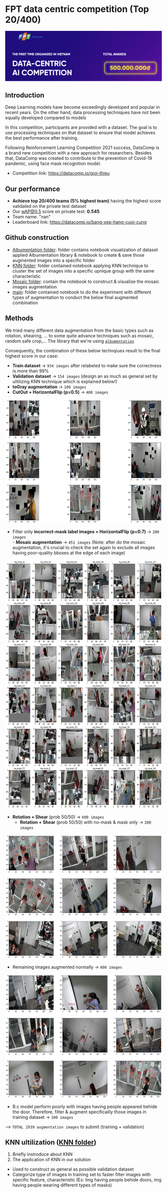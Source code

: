 # FPT data centric competition (Top 20/400)
![alt text](https://github.com/HarryPham0123/FPT_data_centric_competition/blob/main/images/introduction.png?raw=true)

## Introduction
Deep Learning models have become exceedingly developed and popular in recent years. On the other hand, data processing techniques have not been equally developed compared to models

In this competition, participants are provided with a dataset. The goal is to use processing techniques on that dataset to ensure that model achieves the best performance after training.

Following Reinforcement Learning Competition 2021 success, DataComp is a brand new competition with a new approach for researchers. Besides that, DataComp was created to contribute to the prevention of Covid-19 pandemic, using face mask recognition model.
- Competition link: https://datacomp.io/gioi-thieu


## Our performance
- **Achieve top 20/400 teams (5% highest team)** having the highest score validated on the private test dataset
- Our wAP@0.5 score on private test: **0.545**
- Team name: "nan"
- Leaderboard link: https://datacomp.io/bang-xep-hang-cuoi-cung 

## Github construction
- [Albumentation folder](https://github.com/HarryPham0123/FPT_data_centric_competition/tree/main/Augmentation_visualization): folder contains notebook visualization of dataset applied Albumentation library & notebook to create & save those augmented images into a specific folder
- [KNN folder](https://github.com/HarryPham0123/FPT_data_centric_competition/tree/main/KNN_application): folder contained notebook applying KNN technique to cluster the set of images into a specific upnique group with the same characteristic
- [Mosaic folder](https://github.com/HarryPham0123/FPT_data_centric_competition/tree/main/Mosaic_augmentation): contain the notebook to construct & visualize the mosaic images augmentation
- [main](https://github.com/HarryPham0123/FPT_data_centric_competition/tree/main/main): folder contained notebook to do the experiment with different types of augmentation to conduct the below final augmented combination

## Methods
We tried many different data augmentation from the basic types such as rotation, shearing, ... to some quite advance techniques such as mosaic, random safe crop,... The library that we're using [`albumentation`](https://albumentations.ai/)

Consequently, the combination of these below technqiues result to the final highest score in our case:
- **Train dataset** -> `934 images` after relabeled to make sure the correctness is more than 99% <br>
- **Validation dataset** -> `154 images` (design an as much as general set by ultilizing KNN technique which is explained below!)
- **toGray augmentation** -> `100 images`
- **CutOut + HorizontalFlip (p=0.5)** -> `400 images`
<img src="./images/albu_cutout.png" alt="drawing" width="600" height="400"/>

- Filter only **incorrect-mask label images + HorizontalFlip (p=0.7)** -> `200 images`
<br>- **Mosaic augmentation** -> `451 images`
(Note: after do the mosaic augmentation, it's crucial to check the set again to exclude all images having poor-quality bboxes at the edge of each image)
<img src="./images/mosaic1.png" alt="drawing" width="1000" height="800"/>

- **Rotation + Shear** (prob 50/50) -> `600 images`
  - **Rotation + Shear** (prob 50/50) with no-mask & mask only -> `200 images`
<img src="./images/albu_rotation.png" alt="drawing" width="600" height="400"/>

  - Remaining images augmented normally -> `400 images`
<img src="./images/albu_shearing.png" alt="drawing" width="600" height="400"/>

- B.c model perform poorly with images having people appeared behide the door. Therefore, filter & augment specificailly those images in training dataset -> `100 images`

--> `TOTAL 2939 augmentation images` to submit (training + validation)

## KNN ultilization ([KNN folder](https://github.com/HarryPham0123/FPT_data_centric_competition/tree/main/KNN_application))
1. Briefly instroduce about KNN
2. The application of KNN in our solution
- Used to construct as general as possible validation dataset
- Categorize type of images in training set to faster filter images with specific feature, characteristic (Ex: Img having people behide doors, img having people wearing different types of masks)
